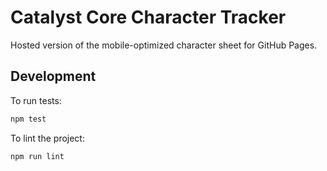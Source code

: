 # Catalyst Core Character Tracker

Hosted version of the mobile-optimized character sheet for GitHub Pages.

## Development

To run tests:

```bash
npm test
```

To lint the project:

```bash
npm run lint
```

